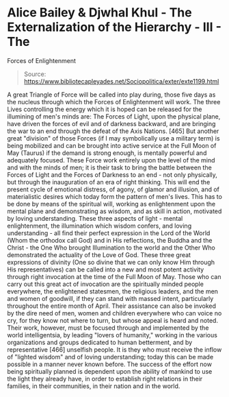 # Alice Bailey & Djwhal Khul - The Externalization of the Hierarchy - III - The
Forces of Enlightenment

> Source: https://www.bibliotecapleyades.net/Sociopolitica/exter/exte1199.html

A great Triangle of Force will be called into play during, those five days as the nucleus through which the Forces of Enlightenment will work. The three Lives controlling the energy which it is hoped can be released for the illumining of men's minds are:
The Forces of Light, upon the physical plane, have driven the forces of evil and of darkness backward, and are bringing the war to an end through the defeat of the Axis Nations. [465]
But another great "division" of those Forces (if I may symbolically use a military term) is being mobilized and can be brought into active service at the Full Moon of May (Taurus) if the demand is strong enough, is mentally powerful and adequately focused. These Force work entirely upon the level of the mind and with the minds of men; it is their task to bring the battle between the Forces of Light and the Forces of Darkness to an end - not only physically, but through the inauguration of an era of right thinking. This will end the present cycle of emotional distress, of agony, of glamor and illusion, and of materialistic desires which today form the pattern of men's lives. This has to be done by means of the spiritual will, working as enlightenment upon the mental plane and demonstrating as wisdom, and as skill in action, motivated by loving understanding. These three aspects of light - mental enlightenment, the illumination which wisdom confers, and loving understanding - all find their perfect expression in the Lord of the World (Whom the orthodox call God) and in His reflections, the Buddha and the Christ - the One Who brought Illumination to the world and the Other Who demonstrated the actuality of the Love of God. These three great expressions of divinity (One so divine that we can only know Him through His representatives) can be called into a new and most potent activity through right invocation at the time of the Full Moon of May. Those who can carry out this great act of invocation are the spiritually minded people everywhere, the enlightened statesmen, the religious leaders, and the men and women of goodwill, if they can stand with massed intent, particularly throughout the entire month of April. Their assistance can also be invoked by the dire need of men, women and children everywhere who can voice no cry, for they know not where to turn, but whose appeal is heard and noted.
Their work, however, must be focused through and implemented by the world intelligentsia, by leading "lovers of humanity," working in the various organizations and groups dedicated to human betterment, and by representative [466] unselfish people. It is they who must receive the inflow of "lighted wisdom" and of loving understanding; today this can be made possible in a manner never known before. The success of the effort now being spiritually planned is dependent upon the ability of mankind to use the light they already have, in order to establish right relations in their families, in their communities, in their nation and in the world.
